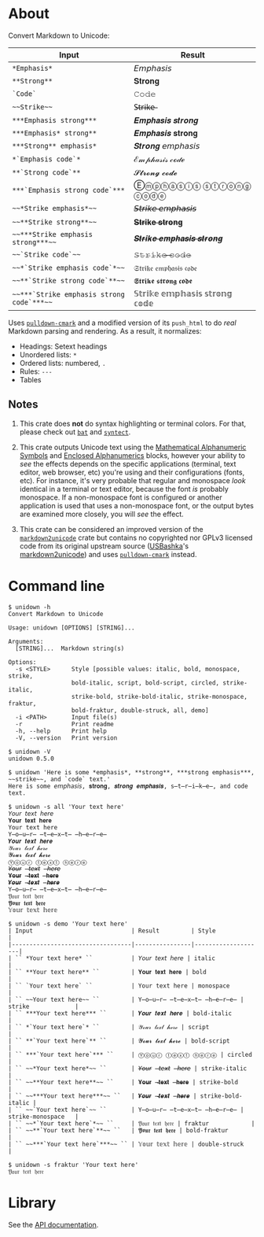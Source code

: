 # About

Convert Markdown to Unicode:

| Input                                         | Result                      |
|-----------------------------------------------|-----------------------------|
| `` *Emphasis* ``                              | 𝘌𝘮𝘱𝘩𝘢𝘴𝘪𝘴                    |
| `` **Strong** ``                              | 𝐒𝐭𝐫𝐨𝐧𝐠                      |
| `` `Code` ``                                  | 𝙲𝚘𝚍𝚎                        |
| `` ~~Strike~~ ``                              | S̶t̶r̶i̶k̶e̶                      |
| `` ***Emphasis strong*** ``                   | 𝑬𝒎𝒑𝒉𝒂𝒔𝒊𝒔 𝒔𝒕𝒓𝒐𝒏𝒈             |
| `` ***Emphasis* strong** ``                   | 𝑬𝒎𝒑𝒉𝒂𝒔𝒊𝒔 𝐬𝐭𝐫𝐨𝐧𝐠             |
| `` ***Strong** emphasis* ``                   | 𝑺𝒕𝒓𝒐𝒏𝒈 𝘦𝘮𝘱𝘩𝘢𝘴𝘪𝘴             |
| `` *`Emphasis code`* ``                       | ℰ𝓂𝓅𝒽𝒶𝓈𝒾𝓈 𝒸ℴ𝒹ℯ               |
| `` **`Strong code`** ``                       | 𝓢𝓽𝓻𝓸𝓷𝓰 𝓬𝓸𝓭𝓮                 |
| `` ***`Emphasis strong code`*** ``            | Ⓔⓜⓟⓗⓐⓢⓘⓢ ⓢⓣⓡⓞⓝⓖ ⓒⓞⓓⓔ        |
| `` ~~*Strike emphasis*~~ ``                   | 𝘚̶𝘵̶𝘳̶𝘪̶𝘬̶𝘦̶ ̶𝘦̶𝘮̶𝘱̶𝘩̶𝘢̶𝘴̶𝘪̶𝘴̶             |
| `` ~~**Strike strong**~~ ``                   | 𝐒̶𝐭̶𝐫̶𝐢̶𝐤̶𝐞̶ ̶𝐬̶𝐭̶𝐫̶𝐨̶𝐧̶𝐠̶               |
| `` ~~***Strike emphasis strong***~~ ``        | 𝑺̶𝒕̶𝒓̶𝒊̶𝒌̶𝒆̶ ̶𝒆̶𝒎̶𝒑̶𝒉̶𝒂̶𝒔̶𝒊̶𝒔̶ ̶𝒔̶𝒕̶𝒓̶𝒐̶𝒏̶𝒈̶      |
| `` ~~`Strike code`~~ ``                       | 𝚂̶𝚝̶𝚛̶𝚒̶𝚔̶𝚎̶ ̶𝚌̶𝚘̶𝚍̶𝚎̶                 |
| `` ~~*`Strike emphasis code`*~~ ``            | 𝔖𝔱𝔯𝔦𝔨𝔢 𝔢𝔪𝔭𝔥𝔞𝔰𝔦𝔰 𝔠𝔬𝔡𝔢        |
| `` ~~**`Strike strong code`**~~ ``            | 𝕾𝖙𝖗𝖎𝖐𝖊 𝖘𝖙𝖗𝖔𝖓𝖌 𝖈𝖔𝖉𝖊          |
| `` ~~***`Strike emphasis strong code`***~~ `` | 𝕊𝕥𝕣𝕚𝕜𝕖 𝕖𝕞𝕡𝕙𝕒𝕤𝕚𝕤 𝕤𝕥𝕣𝕠𝕟𝕘 𝕔𝕠𝕕𝕖 |

Uses [`pulldown-cmark`] and a modified version of its `push_html` to do *real* Markdown parsing and
rendering.
As a result, it normalizes:

* Headings: Setext headings
* Unordered lists: `*`
* Ordered lists: numbered, `.`
* Rules: `---`
* Tables

## Notes

1. This crate does **not** do syntax highlighting or terminal colors.
   For that, please check out [`bat`] and [`syntect`].

2. This crate outputs Unicode text using the [Mathematical Alphanumeric Symbols] and
   [Enclosed Alphanumerics] blocks, however your ability to *see* the effects depends on the
   specific applications (terminal, text editor, web browser, etc) you're using and their
   configurations (fonts, etc).
   For instance, it's very probable that regular and monospace *look* identical in a terminal or
   text editor, because the font *is* probably monospace.
   If a non-monospace font is configured or another application is used that uses a non-monospace
   font, or the output bytes are examined more closely, you will *see* the effect.

3. This crate can be considered an improved version of the [`markdown2unicode`] crate but contains
   no copyrighted nor GPLv3 licensed code from its original upstream source ([USBashka]'s
   [markdown2unicode]) and uses [`pulldown-cmark`] instead.

# Command line

```text
$ unidown -h
Convert Markdown to Unicode

Usage: unidown [OPTIONS] [STRING]...

Arguments:
  [STRING]...  Markdown string(s)

Options:
  -s <STYLE>      Style [possible values: italic, bold, monospace, strike,
                  bold-italic, script, bold-script, circled, strike-italic,
                  strike-bold, strike-bold-italic, strike-monospace, fraktur,
                  bold-fraktur, double-struck, all, demo]
  -i <PATH>       Input file(s)
  -r              Print readme
  -h, --help      Print help
  -V, --version   Print version
```

```text
$ unidown -V
unidown 0.5.0
```

```text
$ unidown 'Here is some *emphasis*, **strong**, ***strong emphasis***, ~~strike~~, and `code` text.'
Here is some 𝘦𝘮𝘱𝘩𝘢𝘴𝘪𝘴, 𝐬𝐭𝐫𝐨𝐧𝐠, 𝒔𝒕𝒓𝒐𝒏𝒈 𝒆𝒎𝒑𝒉𝒂𝒔𝒊𝒔, s̶t̶r̶i̶k̶e̶, and 𝚌𝚘𝚍𝚎 text.
```

```text
$ unidown -s all 'Your text here'
𝘠𝘰𝘶𝘳 𝘵𝘦𝘹𝘵 𝘩𝘦𝘳𝘦
𝐘𝐨𝐮𝐫 𝐭𝐞𝐱𝐭 𝐡𝐞𝐫𝐞
𝚈𝚘𝚞𝚛 𝚝𝚎𝚡𝚝 𝚑𝚎𝚛𝚎
Y̶o̶u̶r̶ ̶t̶e̶x̶t̶ ̶h̶e̶r̶e̶
𝒀𝒐𝒖𝒓 𝒕𝒆𝒙𝒕 𝒉𝒆𝒓𝒆
𝒴ℴ𝓊𝓇 𝓉ℯ𝓍𝓉 𝒽ℯ𝓇ℯ
𝓨𝓸𝓾𝓻 𝓽𝓮𝔁𝓽 𝓱𝓮𝓻𝓮
Ⓨⓞⓤⓡ ⓣⓔⓧⓣ ⓗⓔⓡⓔ
𝘠̶𝘰̶𝘶̶𝘳̶ ̶𝘵̶𝘦̶𝘹̶𝘵̶ ̶𝘩̶𝘦̶𝘳̶𝘦̶
𝐘̶𝐨̶𝐮̶𝐫̶ ̶𝐭̶𝐞̶𝐱̶𝐭̶ ̶𝐡̶𝐞̶𝐫̶𝐞̶
𝒀̶𝒐̶𝒖̶𝒓̶ ̶𝒕̶𝒆̶𝒙̶𝒕̶ ̶𝒉̶𝒆̶𝒓̶𝒆̶
𝚈̶𝚘̶𝚞̶𝚛̶ ̶𝚝̶𝚎̶𝚡̶𝚝̶ ̶𝚑̶𝚎̶𝚛̶𝚎̶
𝔜𝔬𝔲𝔯 𝔱𝔢𝔵𝔱 𝔥𝔢𝔯𝔢
𝖄𝖔𝖚𝖗 𝖙𝖊𝖝𝖙 𝖍𝖊𝖗𝖊
𝕐𝕠𝕦𝕣 𝕥𝕖𝕩𝕥 𝕙𝕖𝕣𝕖
```

```text
$ unidown -s demo 'Your text here'
| Input                            | Result         | Style              |
|----------------------------------|----------------|--------------------|
| `` *Your text here* ``           | 𝘠𝘰𝘶𝘳 𝘵𝘦𝘹𝘵 𝘩𝘦𝘳𝘦 | italic             |
| `` **Your text here** ``         | 𝐘𝐨𝐮𝐫 𝐭𝐞𝐱𝐭 𝐡𝐞𝐫𝐞 | bold               |
| `` `Your text here` ``           | 𝚈𝚘𝚞𝚛 𝚝𝚎𝚡𝚝 𝚑𝚎𝚛𝚎 | monospace          |
| `` ~~Your text here~~ ``         | Y̶o̶u̶r̶ ̶t̶e̶x̶t̶ ̶h̶e̶r̶e̶ | strike             |
| `` ***Your text here*** ``       | 𝒀𝒐𝒖𝒓 𝒕𝒆𝒙𝒕 𝒉𝒆𝒓𝒆 | bold-italic        |
| `` *`Your text here`* ``         | 𝒴ℴ𝓊𝓇 𝓉ℯ𝓍𝓉 𝒽ℯ𝓇ℯ | script             |
| `` **`Your text here`** ``       | 𝓨𝓸𝓾𝓻 𝓽𝓮𝔁𝓽 𝓱𝓮𝓻𝓮 | bold-script        |
| `` ***`Your text here`*** ``     | Ⓨⓞⓤⓡ ⓣⓔⓧⓣ ⓗⓔⓡⓔ | circled            |
| `` ~~*Your text here*~~ ``       | 𝘠̶𝘰̶𝘶̶𝘳̶ ̶𝘵̶𝘦̶𝘹̶𝘵̶ ̶𝘩̶𝘦̶𝘳̶𝘦̶ | strike-italic      |
| `` ~~**Your text here**~~ ``     | 𝐘̶𝐨̶𝐮̶𝐫̶ ̶𝐭̶𝐞̶𝐱̶𝐭̶ ̶𝐡̶𝐞̶𝐫̶𝐞̶ | strike-bold        |
| `` ~~***Your text here***~~ ``   | 𝒀̶𝒐̶𝒖̶𝒓̶ ̶𝒕̶𝒆̶𝒙̶𝒕̶ ̶𝒉̶𝒆̶𝒓̶𝒆̶ | strike-bold-italic |
| `` ~~`Your text here`~~ ``       | 𝚈̶𝚘̶𝚞̶𝚛̶ ̶𝚝̶𝚎̶𝚡̶𝚝̶ ̶𝚑̶𝚎̶𝚛̶𝚎̶ | strike-monospace   |
| `` ~~*`Your text here`*~~ ``     | 𝔜𝔬𝔲𝔯 𝔱𝔢𝔵𝔱 𝔥𝔢𝔯𝔢 | fraktur            |
| `` ~~**`Your text here`**~~ ``   | 𝖄𝖔𝖚𝖗 𝖙𝖊𝖝𝖙 𝖍𝖊𝖗𝖊 | bold-fraktur       |
| `` ~~***`Your text here`***~~ `` | 𝕐𝕠𝕦𝕣 𝕥𝕖𝕩𝕥 𝕙𝕖𝕣𝕖 | double-struck      |
```

```text
$ unidown -s fraktur 'Your text here'
𝔜𝔬𝔲𝔯 𝔱𝔢𝔵𝔱 𝔥𝔢𝔯𝔢
```

# Library

See the [API documentation](https://docs.rs/unidown).

[`bat`]: https://crates.io/crates/bat
[`markdown2unicode`]: https://crates.io/crates/markdown2unicode
[`pulldown-cmark`]: https://crates.io/crates/pulldown-cmark
[`syntect`]: https://crates.io/crates/syntect

[Mathematical Alphanumeric Symbols]: https://en.wikipedia.org/wiki/Mathematical_Alphanumeric_Symbols
[Enclosed Alphanumerics]: https://en.wikipedia.org/wiki/Enclosed_Alphanumerics

[USBashka]: https://github.com/USBashka
[markdown2unicode]: https://github.com/USBashka/markdown2unicode

